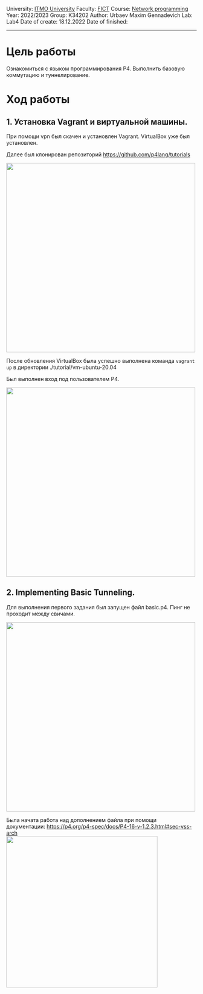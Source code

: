 University: [ITMO University](https://itmo.ru/ru/)
Faculty: [FICT](https://fict.itmo.ru)
Course: [Network programming](https://github.com/itmo-ict-faculty/network-programming)
Year: 2022/2023
Group: K34202
Author: Urbaev Maxim Gennadevich
Lab: Lab4
Date of create: 18.12.2022
Date of finished: 
___

# Цель работы

Ознакомиться с языком программирования P4. Выполнить базовую коммутацию и туннелирование.

# Ход работы
## 1. Установка Vagrant и виртуальной машины.

При помощи vpn был скачен и установлен Vagrant. VirtualBox уже был установлен. 

Далее был клонирован репозиторий https://github.com/p4lang/tutorials

<img src = https://user-images.githubusercontent.com/67152968/208302262-e622a987-4465-4d4c-b2c8-e69c634953aa.png width=500>

После обновления VirtualBox была успешно выполнена команда <code>vagrant up</code> в директории ./tutorial/vm-ubuntu-20.04

Был выполнен вход под пользователем P4.

<img src = https://user-images.githubusercontent.com/67152968/208305560-22ac5fa9-0f18-4047-8061-8f69089d6017.png width=500>

## 2. Implementing Basic Tunneling.

Для выполнения первого задания был запущен файл basic.p4. Пинг не проходит между свичами.

<img src = https://user-images.githubusercontent.com/67152968/208311021-22902193-a857-4cd8-bb1b-d8e6738dc775.png width=500>

Была начата работа над дополнением файла при помощи документации: https://p4.org/p4-spec/docs/P4-16-v-1.2.3.html#sec-vss-arch  
<img src = https://user-images.githubusercontent.com/67152968/208312288-9e20b036-0b1e-4d43-8a57-243e185f8f44.png width=400>
